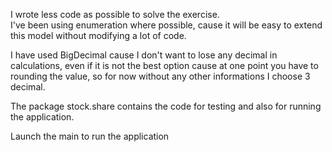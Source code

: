 I wrote less code as possible to solve the exercise. <br>
I've been using enumeration where possible, cause it will be easy to extend this model without modifying a lot of code.

I have used BigDecimal cause I don't want to lose any decimal in calculations, even if it is not the best option cause at one point you have to rounding the value, so for now without any other informations I choose 3 decimal.

The package stock.share contains the code for testing and also for running the application.

Launch the main to run the application